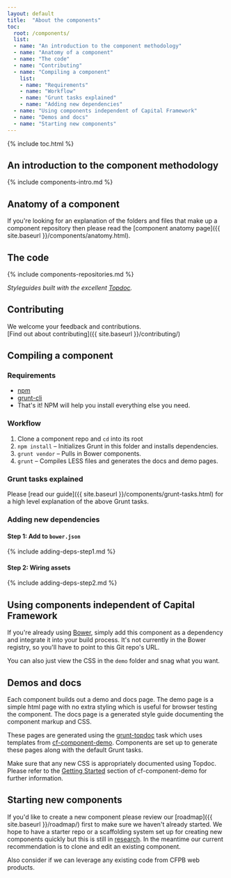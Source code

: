 ```yaml
---
layout: default
title:  "About the components"
toc:
  root: /components/
  list:
  - name: "An introduction to the component methodology"
  - name: "Anatomy of a component"
  - name: "The code"
  - name: "Contributing"
  - name: "Compiling a component"
    list:
    - name: "Requirements"
    - name: "Workflow"
    - name: "Grunt tasks explained"
    - name: "Adding new dependencies"
  - name: "Using components independent of Capital Framework"
  - name: "Demos and docs"
  - name: "Starting new components"
---
```



{% include toc.html %}


## An introduction to the component methodology

{% include components-intro.md %}


## Anatomy of a component

If you're looking for an explanation of the folders and files that make up a
component repository then please read the [component anatomy page]({{ site.baseurl }}/components/anatomy.html).


## The code

{% include components-repositories.md %}

_Styleguides built with the excellent [Topdoc](https://github.com/topcoat/topdoc/)._


## Contributing

We welcome your feedback and contributions.  
[Find out about contributing]({{ site.baseurl }}/contributing/)


## Compiling a component

### Requirements

- [npm](https://npmjs.org/)
- [grunt-cli](http://gruntjs.com/getting-started)
- That's it! NPM will help you install everything else you need.

### Workflow

1. Clone a component repo and `cd` into its root
2. `npm install` – Initializes Grunt in this folder and installs dependencies.
3. `grunt vendor` – Pulls in Bower components.
4. `grunt` – Compiles LESS files and generates the docs and demo pages.

### Grunt tasks explained

Please [read our guide]({{ site.baseurl }}/components/grunt-tasks.html) for a
high level explanation of the above Grunt tasks.

### Adding new dependencies

#### Step 1: Add to `bower.json`

{% include adding-deps-step1.md %}

#### Step 2: Wiring assets

{% include adding-deps-step2.md %}


## Using components independent of Capital Framework

If you're already using [Bower](http://bower.io/), simply add this component as a dependency
and integrate it into your build process.
It's not currently in the Bower registry, so you'll have to point to this Git repo's URL.

You can also just view the CSS in the `demo` folder and snag what you want.


## Demos and docs

Each component builds out a demo and docs page.
The demo page is a simple html page with no extra styling which is useful for
browser testing the component.
The docs page is a generated style guide documenting the component markup and CSS.

These pages are generated using the [grunt-topdoc](https://github.com/topcoat/grunt-topdoc)
task which uses templates from [cf-component-demo](https://github.com/cfpb/cf-component-demo).
Components are set up to generate these pages along with the default Grunt tasks.

Make sure that any new CSS is appropriately documented using Topdoc.
Please refer to the [Getting Started](https://github.com/cfpb/cf-component-demo/blob/master/README.md#getting-started)
section of cf-component-demo for further information.


## Starting new components

If you'd like to create a new component please review our [roadmap]({{ site.baseurl }}/roadmap/)
first to make sure we haven't already started.
We hope to have a starter repo or a scaffolding system set up for creating
new components quickly but this is still in [research](https://github.com/cfpb/capital-framework/issues/49).
In the meantime our current recommendation is to clone and edit an existing
component.

Also consider if we can leverage any existing code from CFPB web products.
